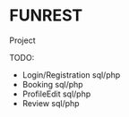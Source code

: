 # FUNREST
Project

TODO:
  - Login/Registration sql/php
  - Booking sql/php
  - ProfileEdit sql/php
  - Review sql/php

